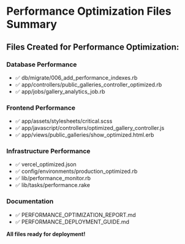 # Performance Optimization Files Summary

## Files Created for Performance Optimization:

### Database Performance
- ✅ db/migrate/006_add_performance_indexes.rb
- ✅ app/controllers/public_galleries_controller_optimized.rb  
- ✅ app/jobs/gallery_analytics_job.rb

### Frontend Performance
- ✅ app/assets/stylesheets/critical.scss
- ✅ app/javascript/controllers/optimized_gallery_controller.js
- ✅ app/views/public_galleries/show_optimized.html.erb

### Infrastructure Performance
- ✅ vercel_optimized.json
- ✅ config/environments/production_optimized.rb
- ✅ lib/performance_monitor.rb
- ✅ lib/tasks/performance.rake

### Documentation
- ✅ PERFORMANCE_OPTIMIZATION_REPORT.md
- ✅ PERFORMANCE_DEPLOYMENT_GUIDE.md

**All files ready for deployment!**
